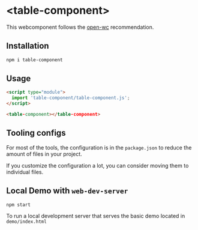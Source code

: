 # \<table-component>

This webcomponent follows the [open-wc](https://github.com/open-wc/open-wc) recommendation.

## Installation

```bash
npm i table-component
```

## Usage

```html
<script type="module">
  import 'table-component/table-component.js';
</script>

<table-component></table-component>
```



## Tooling configs

For most of the tools, the configuration is in the `package.json` to reduce the amount of files in your project.

If you customize the configuration a lot, you can consider moving them to individual files.

## Local Demo with `web-dev-server`

```bash
npm start
```

To run a local development server that serves the basic demo located in `demo/index.html`
